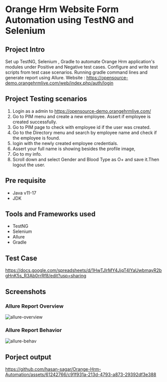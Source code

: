 # Orange Hrm Website Form Automation using TestNG and Selenium

## Project Intro
Set up TestNG, Selenium , Gradle to automate Orange Hrm application's modules under Positive and Negative test cases. 
Configure and write test scripts from test case scenarios. 
Running gradle command lines and generate report using Allure.
Website : https://opensource-demo.orangehrmlive.com/web/index.php/auth/login

## Project Testing scenarios
1. Login as a admin to https://opensource-demo.orangehrmlive.com/
2. Go to PIM menu and create a new employee. Assert if employee is created successfully.
3. Go to PIM page to check with employee id if the user was created.
4. Go to the Directory menu and search by employee name and check if the employee is found.
5. login with the newly created employee credentials.
6. Assert your full name is showing besides the profile image,
7. Go to my info.
8. Scroll down and select Gender and Blood Type as O+ and save it.Then logout the user.

## Pre requisite
- Java v11-17
- JDK

## Tools and Frameworks used
- TestNG
- Selenium
- Allure
- Gradle

## Test Case
https://docs.google.com/spreadsheets/d/1HwTJlrMY4JjqT4lYaUwbmayR2bgHnK5s_R3Ab0rrRf8/edit?usp=sharing

## Screenshots
### Allure Report Overview
![allure-overview](https://github.com/hasan-sagar/Orange-Hrm-Automation/assets/61242766/77773b83-292a-4dac-861a-b046263e8151)
### Allure Report Behavior
![allure-behav](https://github.com/hasan-sagar/Orange-Hrm-Automation/assets/61242766/59fbd113-d37f-4c30-8ea1-583f38534e8f)


## Porject output
https://github.com/hasan-sagar/Orange-Hrm-Automation/assets/61242766/c91f931a-213d-4793-a873-29392df3e388

